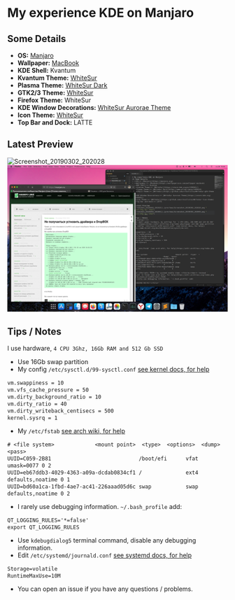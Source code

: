 # My experience KDE on Manjaro
## Some Details
+ **OS:** [Manjaro](https://manjaro.org)
+ **Wallpaper:** [MacBook](https://wallpapercave.com/wallpaper-macbook)
+ **KDE Shell:** Kvantum
+ **Kvantum Theme:** [WhiteSur](https://store.kde.org/p/1398841/)
+ **Plasma Theme:** [WhiteSur Dark](https://www.pling.com/p/1400424)
+ **GTK2/3 Theme:** [WhiteSur](https://github.com/vinceliuice/WhiteSur-gtk-theme)
+ **Firefox Theme:** WhiteSur
+ **KDE Window Decorations:** [WhiteSur Aurorae Theme](https://store.kde.org/p/1398835/)
+ **Icon Theme:** [WhiteSur](https://github.com/vinceliuice/WhiteSur-icon-theme)
+ **Top Bar and Dock:** LATTE

## Latest Preview
![Screenshot_20190302_202028](./previews/Screenshot_20200928_155709.png "Manjaro Big Sur like")
![Screenshot_20190302_202004](./previews/Screenshot_20200928_155645.png "Manjaro Big Sur like")

## Tips / Notes
I use hardware, `4 CPU 3Ghz, 16Gb RAM and 512 Gb SSD`
+ Use 16Gb swap partition
+ My config `/etc/sysctl.d/99-sysctl.conf` [see kernel docs, for help](https://www.kernel.org/doc/Documentation/sysctl/vm.txt)
```
vm.swappiness = 10
vm.vfs_cache_pressure = 50
vm.dirty_background_ratio = 10
vm.dirty_ratio = 40
vm.dirty_writeback_centisecs = 500
kernel.sysrq = 1
```
+ My `/etc/fstab` [see arch wiki, for help](https://wiki.archlinux.org/index.php/fstab)
```
# <file system>             <mount point>  <type>  <options>  <dump>  <pass>
UUID=C059-2B81                            /boot/efi      vfat    umask=0077 0 2
UUID=eb67ddb3-4029-4363-a09a-dcdab0834cf1 /              ext4    defaults,noatime 0 1
UUID=bd60a1ca-1fbd-4ae7-ac41-226aaad05d6c swap           swap    defaults,noatime 0 2
```
+ I rarely use debugging information. `~/.bash_profile` add:
```
QT_LOGGING_RULES='*=false'
export QT_LOGGING_RULES
```
+ Use `kdebugdialog5` terminal command, disable any debugging information.
+ Edit `/etc/systemd/journald.conf` [see systemd docs, for help](https://www.freedesktop.org/software/systemd/man/journald.conf)
```
Storage=volatile
RuntimeMaxUse=10M
```
+ You can open an issue if you have any questions / problems.

